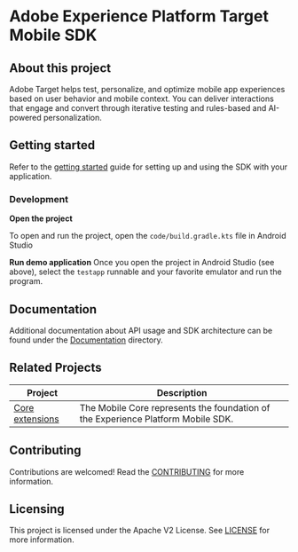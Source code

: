 # Adobe Experience Platform Target Mobile SDK

## About this project

Adobe Target helps test, personalize, and optimize mobile app experiences based on user behavior and mobile context. You can deliver interactions that engage and convert through iterative testing and rules-based and AI-powered personalization.


## Getting started

Refer to the [getting started](./Documentation/getting-started.md) guide for setting up and using the SDK with your application.

### Development

**Open the project**

To open and run the project, open the `code/build.gradle.kts` file in Android Studio

**Run demo application**
Once you open the project in Android Studio (see above), select the `testapp` runnable and your favorite emulator and run the program.

## Documentation

Additional documentation about API usage and SDK architecture can be found under the [Documentation](./Documentation) directory.

## Related Projects

| Project                                                      | Description                                                  |
| ------------------------------------------------------------ | ------------------------------------------------------------ |
| [Core extensions](https://github.com/adobe/aepsdk-core-android)                                    | The Mobile Core represents the foundation of the Experience Platform Mobile SDK. |

## Contributing
Contributions are welcomed! Read the [CONTRIBUTING](.github/CONTRIBUTING.md) for more information.

## Licensing
This project is licensed under the Apache V2 License. See [LICENSE](LICENSE) for more information.
